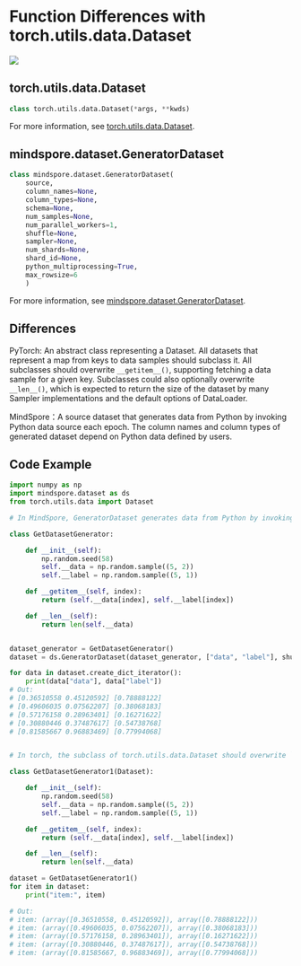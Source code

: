﻿# Function Differences with torch.utils.data.Dataset

<a href="https://gitee.com/mindspore/docs/blob/master/docs/mindspore/migration_guide/source_en/api_mapping/pytorch_diff/GeneratorDataset.md" target="_blank"><img src="https://gitee.com/mindspore/docs/raw/master/resource/_static/logo_source_en.png"></a>

## torch.utils.data.Dataset

```python
class torch.utils.data.Dataset(*args, **kwds)
```

For more information, see  [torch.utils.data.Dataset](https://pytorch.org/docs/1.9.0/data.html?highlight=torch%20utils%20data%20dataset#torch.utils.data.Dataset).

## mindspore.dataset.GeneratorDataset

```python
class mindspore.dataset.GeneratorDataset(
    source,
    column_names=None,
    column_types=None,
    schema=None,
    num_samples=None,
    num_parallel_workers=1,
    shuffle=None,
    sampler=None,
    num_shards=None,
    shard_id=None,
    python_multiprocessing=True,
    max_rowsize=6
    )
```

For more information, see  [mindspore.dataset.GeneratorDataset](https://mindspore.cn/docs/api/zh-CN/master/api_python/dataset/mindspore.dataset.GeneratorDataset.html#mindspore.dataset.GeneratorDataset).

## Differences

PyTorch: An abstract class representing a Dataset. All datasets that represent a map from keys to data samples should subclass it. All subclasses should overwrite `__getitem__()`, supporting fetching a data sample for a given key. Subclasses could also optionally overwrite `__len__()`, which is expected to return the size of the dataset by many Sampler implementations and the default options of DataLoader.

MindSpore：A source dataset that generates data from Python by invoking Python data source each epoch. The column names and column types of generated dataset depend on Python data defined by users.

## Code Example

```python
import numpy as np
import mindspore.dataset as ds
from torch.utils.data import Dataset

# In MindSpore, GeneratorDataset generates data from Python by invoking Python data source each epoch. The column names and column types of generated dataset depend on Python data defined by users.

class GetDatasetGenerator:

    def __init__(self):
        np.random.seed(58)
        self.__data = np.random.sample((5, 2))
        self.__label = np.random.sample((5, 1))

    def __getitem__(self, index):
        return (self.__data[index], self.__label[index])

    def __len__(self):
        return len(self.__data)


dataset_generator = GetDatasetGenerator()
dataset = ds.GeneratorDataset(dataset_generator, ["data", "label"], shuffle=False)

for data in dataset.create_dict_iterator():
    print(data["data"], data["label"])
# Out:
# [0.36510558 0.45120592] [0.78888122]
# [0.49606035 0.07562207] [0.38068183]
# [0.57176158 0.28963401] [0.16271622]
# [0.30880446 0.37487617] [0.54738768]
# [0.81585667 0.96883469] [0.77994068]


# In torch, the subclass of torch.utils.data.Dataset should overwrite `__getitem__()`, supporting fetching a data sample for a given key. Subclasses could also optionally overwrite `__len__()`, which is expected to return the size of the dataset.

class GetDatasetGenerator1(Dataset):

    def __init__(self):
        np.random.seed(58)
        self.__data = np.random.sample((5, 2))
        self.__label = np.random.sample((5, 1))

    def __getitem__(self, index):
        return (self.__data[index], self.__label[index])

    def __len__(self):
        return len(self.__data)

dataset = GetDatasetGenerator1()
for item in dataset:
    print("item:", item)

# Out:
# item: (array([0.36510558, 0.45120592]), array([0.78888122]))
# item: (array([0.49606035, 0.07562207]), array([0.38068183]))
# item: (array([0.57176158, 0.28963401]), array([0.16271622]))
# item: (array([0.30880446, 0.37487617]), array([0.54738768]))
# item: (array([0.81585667, 0.96883469]), array([0.77994068]))
```